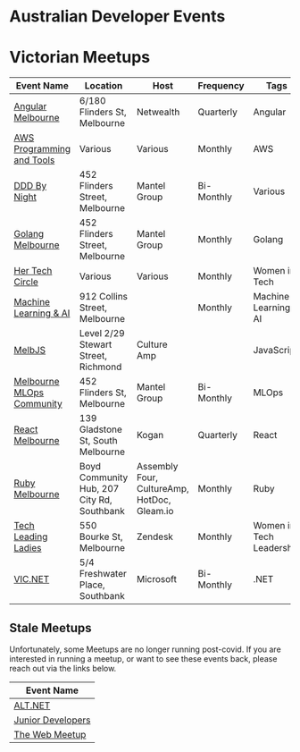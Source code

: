 
# Australian Developer Events

# Victorian Meetups

| Event Name | Location | Host | Frequency | Tags |
| ---------- | -------- | ---- | --------- | ---- |
| [Angular Melbourne](https://www.meetup.com/Angular-Melbourne/) | 6/180 Flinders St, Melbourne | Netwealth | Quarterly | Angular |
| [AWS Programming and Tools](https://www.meetup.com/Melbourne-AWS-Programming-and-Tools-Meetup/) | Various | Various | Monthly | AWS |
| [DDD By Night](https://www.meetup.com/DDD-Melbourne-By-Night/) | 452 Flinders Street, Melbourne | Mantel Group | Bi-Monthly | Various |
| [Golang Melbourne](https://www.meetup.com/golang-mel/) | 452 Flinders Street, Melbourne | Mantel Group | Monthly | Golang |
| [Her Tech Circle](https://www.hertechcircle.org/events) | Various | Various | Monthly | Women in Tech |
| [Machine Learning & AI](https://www.meetup.com/Machine-Learning-AI-Meetup/) | 912 Collins Street, Melbourne | | Monthly | Machine Learning & AI |
| [MelbJS](http://melbjs.com/) | Level 2/29 Stewart Street, Richmond | Culture Amp | | JavaScript |
| [Melbourne MLOps Community](https://www.meetup.com/melbourne-mlops-community1/) | 452 Flinders St, Melbourne | Mantel Group | Bi-Monthly | MLOps |
| [React Melbourne](https://www.meetup.com/React-Melbourne) | 139 Gladstone St, South Melbourne | Kogan | Quarterly | React |
| [Ruby Melbourne](https://www.meetup.com/Ruby-On-Rails-Oceania-Melbourne/) | Boyd Community Hub, 207 City Rd, Southbank | Assembly Four, CultureAmp, HotDoc, Gleam.io | Monthly | Ruby |
| [Tech Leading Ladies](https://www.meetup.com/Tech-Leading-Ladies/) | 550 Bourke St, Melbourne | Zendesk | Monthly | Women in Tech Leadership
| [VIC.NET](https://www.meetup.com/VIC-NET-Meetup/) | 5/4 Freshwater Place, Southbank | Microsoft | Bi-Monthly | .NET |

## Stale Meetups

Unfortunately, some Meetups are no longer running post-covid. If you are interested in running a meetup, or want to see these events back, please reach out via the links below.

| Event Name |
| ---------- |
| [ALT.NET](https://www.meetup.com/Melbourne-ALT-NET/) |
| [Junior Developers](https://www.meetup.com/Junior-Developers-Melbourne/) |
| [The Web Meetup](https://www.meetup.com/the-web) |
